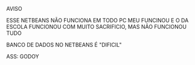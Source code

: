 AVISO

ESSE NETBEANS NÃO FUNCIONA EM TODO PC
MEU FUNCINOU E O DA ESCOLA FUNCIONOU COM MUITO SACRIFICIO, MAS NÃO FUNCIONOU TUDO


BANCO DE DADOS NO NETBEANS É "DIFICIL"

ASS: GODOY
